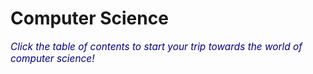 # Computer Science

<font style="font-style:italic; font-size:1.1em; color:#00008B">Click the table of contents to start your trip towards the world of computer science!</font>